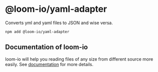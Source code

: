 # @loom-io/yaml-adapter

Converts yml and yaml files to JSON and wise versa.

```sh
npm add @loom-io/yaml-adapter
```

## Documentation of loom-io

loom-io will help you reading files of any size from different source more easily. See [documentation](https://loom-io.cotton-coding.com) for more details.
